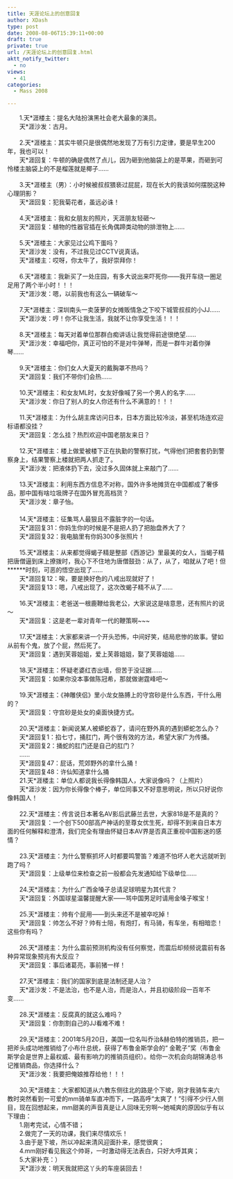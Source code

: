 ```yaml
---
title: 天涯论坛上的创意回复
author: XDash
type: post
date: 2008-08-06T15:39:11+00:00
draft: true
private: true
url: /天涯论坛上的创意回复.html
aktt_notify_twitter:
  - no
views:
  - 41
categories:
  - Mass 2008

---
```

<div>
  　　1.天*涯楼主：提名大陆扮演黑社会老大最象的演员。<br /> 　　天*涯沙发：古月。
</div>

<div>
  &nbsp;
</div>

<div>
  　　2.天*涯楼主：其实牛顿只是很偶然地发现了万有引力定律，要是早生200年，我也可以！<br /> 　　天*涯回复：牛顿的确是偶然了点儿，因为砸到他脑袋上的是苹果，而砸到可怜楼主脑袋上的不是榴莲就是椰子&hellip;&hellip;
</div>

<div>
  &nbsp;
</div>

<div>
  　　3.天*涯楼主（男）：小时候被叔叔猥亵过屁屁，现在长大的我该如何摆脱这种心理阴影？<br /> 　　天*涯回复：犯我菊花者，虽远必诛！
</div>

<div>
  &nbsp;
</div>

<div>
  　　4.天*涯楼主：我和女朋友的照片，天涯朋友轻砸～<br /> 　　天*涯回复：植物的性器官插在长角偶蹄类动物的排泄物上&hellip;&hellip;
</div>

<div>
  &nbsp;
</div>

<div>
  　　5.天*涯楼主：大家见过公鸡下蛋吗？<br /> 　　天*涯沙发：没有，不过我见过CCTV说真话。<br /> 　　天*涯楼主：哎呀，你太牛了，我好崇拜你！
</div>

<div>
  &nbsp;
</div>

<div>
  　　6.天*涯楼主：我新买了一处庄园，有多大说出来吓死你&mdash;&mdash;我开车绕一圈足足用了两个半小时！！！<br /> 　　天*涯沙发：嗯，以前我也有这么一辆破车～　　
</div>

<div>
  &nbsp;
</div>

<div>
  　　7.天*涯楼主：深圳南头一卖菠萝的女摊贩情急之下咬下城管叔叔的小JJ&hellip;&hellip;<br /> 　　天*涯沙发：哼！你不让我生活，我就不让你享受生活！！！
</div>

<div>
  &nbsp;
</div>

<div>
  　　8.天*涯楼主：每天对着单位那群白痴讲话让我觉得前途很绝望&hellip;&hellip;<br /> 　　天*涯沙发：幸福吧你，真正可怕的不是对牛弹琴，而是一群牛对着你弹琴&hellip;&hellip;
</div>

<div>
  &nbsp;
</div>

<div>
  　　9.天*涯楼主：你们女人大夏天的戴胸罩不热吗？<br /> 　　天*涯回复：我们不带你们会热&hellip;&hellip;
</div>

<div>
  &nbsp;
</div>

<div>
  　　10.天*涯楼主：和女友ML时，女友好像喊了另一个男人的名字&hellip;&hellip;<br /> 　　天*涯沙发：你日了别人的女人你还有什么不满意的！！！
</div>

<div>
  &nbsp;
</div>

<div>
  　　11.天*涯楼主：为什么胡主席访问日本，日本方面比较冷淡，甚至机场连欢迎标语都没挂？<br /> 　　天*涯回复：怎么挂？热烈欢迎中国老朋友来日？
</div>

<div>
  &nbsp;
</div>

<div>
  　　12.天*涯楼主：楼上做爱被楼下正在执勤的警察打扰，气得他们把套套扔到警察身上，结果警察上楼就把两人抓走了。<br /> 　　天*涯沙发：把液体扔下去，没过多久固体就上来敲门了&hellip;&hellip;
</div>

<div>
  &nbsp;
</div>

<div>
  　　13.天*涯楼主：利用东西方信息不对称，国外许多地摊货在中国都成了奢侈品，那中国有啥垃圾牌子在国外冒充高档货？<br /> 　　天*涯沙发：章子怡。
</div>

<div>
  　<br /> 　　14.天*涯楼主：征集骂人最狠且不露脏字的一句话。<br /> 　　天*涯回复31：你妈生你的时候是不是把人扔了把胎盘养大了？<br /> 　　天*涯回复32：我电脑里有你妈300多张照片！
</div>

<div>
  &nbsp;
</div>

<div>
  　　15.天*涯楼主：从来都觉得蝎子精是整部《西游记》里最美的女人，当蝎子精把唐僧逼到床上撩拨时，我心下不住地为唐僧鼓劲：从了，从了，咱就从了吧！但******时刻，可恶的悟空出现了&hellip;&hellip;<br /> 　　天*涯回复12：唉，要是换好色的八戒出现就好了！<br /> 　　天*涯回复13：嗯，八戒出现了，这次改蝎子精不从了&hellip;&hellip;
</div>

<div>
  &nbsp;
</div>

<div>
  　　16.天*涯楼主：老爸送一根鹿鞭给我老公，大家说这是啥意思，还有照片的说～<br /> 　　天*涯回复：这是老一辈对青年一代的鞭策啊~~~
</div>

<div>
  &nbsp;
</div>

<div>
  　　17.天*涯楼主：大家都来讲一个开头恐怖，中间好笑，结局悲惨的故事。譬如从前有个鬼，放了个屁，然后死了。<br /> 　　天*涯回复：遇到芙蓉姐姐，爱上芙蓉姐姐，娶了芙蓉姐姐&hellip;&hellip;
</div>

<div>
  &nbsp;
</div>

<div>
  　　18.天*涯楼主：怀疑老婆红杏出墙，但苦于没证据&hellip;&hellip;<br /> 　　天*涯回复：如果你没本事做陈冠希，那就做谢霆峰吧～
</div>

<div>
  &nbsp;
</div>

<div>
  　　19.天*涯楼主：《神雕侠侣》里小龙女胳膊上的守宫砂是什么东西，干什么用的？<br /> 　　天*涯回复：守宫砂是处女的桌面快捷方式。
</div>

<div>
  &nbsp;
</div>

<div>
  　　20.天*涯楼主：新闻说某人被蟒蛇吞了，请问在野外真的遇到蟒蛇怎么办？<br /> 　　天*涯回复1：掐七寸，捅肛门，两个很有效的方法，希望大家广为传播。<br /> 　　天*涯回复2：捅蛇的肛门还是自己的肛门？<br /> 　　&hellip;&hellip;<br /> 　　天*涯回复47：屁话，荒郊野外的拿什么捅！<br /> 　　天*涯回复48：许仙知道拿什么捅
</div>

<div>
  　　21.天*涯楼主：单位人都说我长得像韩国人，大家说像吗？（上照片）<br /> 　　天*涯沙发：因为你长得像个棒子，单位同事又不好意思明说，所以只好说你像韩国人！
</div>

<div>
  &nbsp;
</div>

<div>
  　　22.天*涯楼主：传言说日本著名AV影后武藤兰去世，大家818是不是真的？<br /> 　　天*涯回复：一个创下500部高产神话的至尊女优生死，却得不到来自日本方面的任何解释和澄清，我们完全有理由怀疑日本AV界是否真正重视中国影迷的感情？
</div>

<div>
  &nbsp;
</div>

<div>
  　　23.天*涯楼主：为什么警察抓坏人时都要鸣警笛？难道不怕坏人老大远就听到跑了吗？<br /> 　　天*涯回复：上级单位来检查之前一般都会先发通知给下级单位&hellip;&hellip;
</div>

<div>
  &nbsp;
</div>

<div>
  　　24.天*涯楼主：为什么广西金嗓子总请足球明星为其代言？<br /> 　　天*涯回复：外国球星温馨提醒大家&mdash;&mdash;骂中国男足时请用金嗓子喉宝！
</div>

<div>
  &nbsp;
</div>

<div>
  　　25.天*涯楼主：帅有个屁用&mdash;&mdash;到头来还不是被卒吃掉！<br /> 　　天*涯回复：帅怎么不好？帅有士陪，有炮打，有马骑，有车坐，有相暗恋！这些你有吗？
</div>

<div>
  &nbsp;
</div>

<div>
  　　26.天*涯楼主：为什么震前预测机构没有任何察觉，而震后却频频说震前有各种异常现象预兆有大反应？<br /> 　　天*涯回复：事后诸葛亮，事前猪一样！
</div>

<div>
  &nbsp;
</div>

<div>
  　　27.天*涯楼主：我们的国家到底是法制还是人治？<br /> 　　天*涯沙发：不是法治，也不是人治，而是治人，并且初级阶段一百年不变&hellip;&hellip;　
</div>

<div>
  &nbsp;
</div>

<div>
  　　28.天*涯楼主：反腐真的就这么难吗？<br /> 　　天*涯回复：你割割自己的JJ看难不难！
</div>

<div>
  &nbsp;
</div>

<div>
  　　29.天*涯楼主：2001年5月20日，美国一位名叫乔治&赫伯特的推销员，把一把斧头成功地推销给了小布什总统，获得了布鲁金斯学会的&ldquo; 金靴子&rdquo;奖（布鲁金斯学会是世界上最权威、最有影响力的推销员组织）。给你一次机会向胡锦涛总书记推销商品，你选择什么？<br /> 　　天*涯沙发：我要把俺娘推荐给他！！！
</div>

<div>
  &nbsp;
</div>

<div>
  　　30.天*涯楼主：大家都知道从六教东侧往北的路是个下坡，刚才我骑车来六教时突然看到一可爱的mm骑单车直冲而下，一路高呼&ldquo;太爽了！&rdquo;引得不少行人侧目，现在回想起来，mm甜美的声音真是让人回味无穷啊～她喊爽的原因似乎有以下理由：<br /> 　　1.刚考完试，心情不错；<br /> 　　2.做完了一天的功课，我们来尽情欢乐！<br /> 　　3.由于是下坡，所以冲起来清风迎面扑来，感觉很爽；<br /> 　　4.mm刚好看见我这个帅哥，一时激动得无法表白，只好大呼其爽；<br /> 　　5.大家补充：）<br /> 　　天*涯沙发：明天我就把这丫头的车座装回去！<br /> &nbsp;
</div>